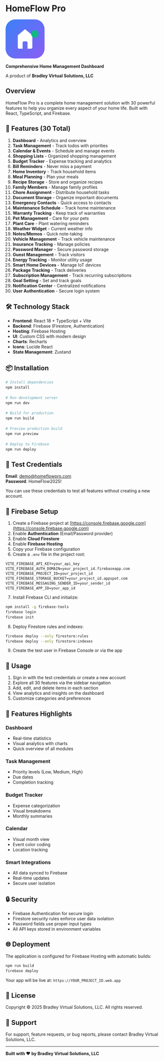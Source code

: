 # HomeFlow Pro

![HomeFlow Pro Logo](public/logo.svg)

**Comprehensive Home Management Dashboard**

A product of **Bradley Virtual Solutions, LLC**

## Overview

HomeFlow Pro is a complete home management solution with 30 powerful features to help you organize every aspect of your home life. Built with React, TypeScript, and Firebase.

## 🚀 Features (30 Total)

1. **Dashboard** - Analytics and overview
2. **Task Management** - Track todos with priorities
3. **Calendar & Events** - Schedule and manage events
4. **Shopping Lists** - Organized shopping management
5. **Budget Tracker** - Expense tracking and analytics
6. **Bill Reminders** - Never miss a payment
7. **Home Inventory** - Track household items
8. **Meal Planning** - Plan your meals
9. **Recipe Storage** - Store and organize recipes
10. **Family Members** - Manage family profiles
11. **Chore Assignment** - Distribute household tasks
12. **Document Storage** - Organize important documents
13. **Emergency Contacts** - Quick access to contacts
14. **Maintenance Schedule** - Track home maintenance
15. **Warranty Tracking** - Keep track of warranties
16. **Pet Management** - Care for your pets
17. **Plant Care** - Plant watering reminders
18. **Weather Widget** - Current weather info
19. **Notes/Memos** - Quick note-taking
20. **Vehicle Management** - Track vehicle maintenance
21. **Insurance Tracking** - Manage policies
22. **Password Manager** - Secure password storage
23. **Guest Management** - Track visitors
24. **Energy Tracking** - Monitor utility usage
25. **Smart Home Devices** - Manage IoT devices
26. **Package Tracking** - Track deliveries
27. **Subscription Management** - Track recurring subscriptions
28. **Goal Setting** - Set and track goals
29. **Notification Center** - Centralized notifications
30. **User Authentication** - Secure login system

## 🛠️ Technology Stack

- **Frontend**: React 18 + TypeScript + Vite
- **Backend**: Firebase (Firestore, Authentication)
- **Hosting**: Firebase Hosting
- **UI**: Custom CSS with modern design
- **Charts**: Recharts
- **Icons**: Lucide React
- **State Management**: Zustand

## 📦 Installation

```bash
# Install dependencies
npm install

# Run development server
npm run dev

# Build for production
npm run build

# Preview production build
npm run preview

# Deploy to Firebase
npm run deploy
```

## 🔐 Test Credentials

**Email**: demo@homeflowpro.com  
**Password**: HomeFlow2025!

You can use these credentials to test all features without creating a new account.

## 🔧 Firebase Setup

1. Create a Firebase project at [https://console.firebase.google.com](https://console.firebase.google.com)
2. Enable **Authentication** (Email/Password provider)
3. Enable **Cloud Firestore**
4. Enable **Firebase Hosting**
5. Copy your Firebase configuration
6. Create a `.env` file in the project root:

```env
VITE_FIREBASE_API_KEY=your_api_key
VITE_FIREBASE_AUTH_DOMAIN=your_project_id.firebaseapp.com
VITE_FIREBASE_PROJECT_ID=your_project_id
VITE_FIREBASE_STORAGE_BUCKET=your_project_id.appspot.com
VITE_FIREBASE_MESSAGING_SENDER_ID=your_sender_id
VITE_FIREBASE_APP_ID=your_app_id
```

7. Install Firebase CLI and initialize:

```bash
npm install -g firebase-tools
firebase login
firebase init
```

8. Deploy Firestore rules and indexes:

```bash
firebase deploy --only firestore:rules
firebase deploy --only firestore:indexes
```

9. Create the test user in Firebase Console or via the app

## 📱 Usage

1. Sign in with the test credentials or create a new account
2. Explore all 30 features via the sidebar navigation
3. Add, edit, and delete items in each section
4. View analytics and insights on the dashboard
5. Customize categories and preferences

## 🎨 Features Highlights

### Dashboard
- Real-time statistics
- Visual analytics with charts
- Quick overview of all modules

### Task Management
- Priority levels (Low, Medium, High)
- Due dates
- Completion tracking

### Budget Tracker
- Expense categorization
- Visual breakdowns
- Monthly summaries

### Calendar
- Visual month view
- Event color coding
- Location tracking

### Smart Integrations
- All data synced to Firebase
- Real-time updates
- Secure user isolation

## 🔒 Security

- Firebase Authentication for secure login
- Firestore security rules enforce user data isolation
- Password fields use proper input types
- All API keys stored in environment variables

## 🌐 Deployment

The application is configured for Firebase Hosting with automatic builds:

```bash
npm run build
firebase deploy
```

Your app will be live at: `https://YOUR_PROJECT_ID.web.app`

## 📄 License

Copyright © 2025 Bradley Virtual Solutions, LLC. All rights reserved.

## 🤝 Support

For support, feature requests, or bug reports, please contact Bradley Virtual Solutions, LLC.

---

**Built with ❤️ by Bradley Virtual Solutions, LLC**

